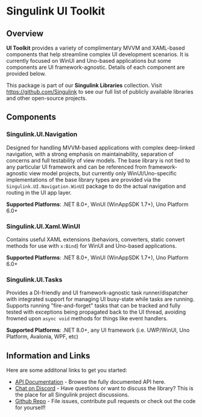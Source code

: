 <div class="article">

# Singulink UI Toolkit

## Overview

**UI Toolkit** provides a variety of complimentary MVVM and XAML-based components that help streamline complex UI development scenarios. It is currently focused on WinUI and Uno-based applications but some components are UI framework-agnostic. Details of each component are provided below.

This package is part of our **Singulink Libraries** collection. Visit https://github.com/Singulink to see our full list of publicly available libraries and other open-source projects.

## Components

### Singulink.UI.Navigation

Designed for handling MVVM-based applications with complex deep-linked navigation, with a strong emphasis on maintainability, separation of concerns and full testability of view models. The base library is not tied to any particular UI framework and can be referenced from framework-agnostic view model projects, but currently only WinUI/Uno-specific implementations of the base library types are provided via the `Singulink.UI.Navigation.WinUI` package to do the actual navigation and routing in the UI app layer.

**Supported Platforms**: .NET 8.0+, WinUI (WinAppSDK 1.7+), Uno Platform 6.0+

### Singulink.UI.Xaml.WinUI

Contains useful XAML extensions (behaviors, converters, static convert methods for use with `x:Bind`) for WinUI and Uno-based applications.

**Supported Platforms**: .NET 8.0+, WinUI (WinAppSDK 1.7+), Uno Platform 6.0+

### Singulink.UI.Tasks

Provides a DI-friendly and UI framework-agnostic task runner/dispatcher with integrated support for managing UI busy-state while tasks are running. Supports running "fire-and-forget" tasks that can be tracked and fully tested with exceptions being propagated back to the UI thread, avoiding frowned upon `async void` methods for things like event handlers.

**Supported Platforms**: .NET 8.0+, any UI framework (i.e. UWP/WinUI, Uno Platform, Avalonia, WPF, etc)


## Information and Links

Here are some additonal links to get you started:

- [API Documentation](api/index.md) - Browse the fully documented API here.
- [Chat on Discord](https://discord.gg/EkQhJFsBu6) - Have questions or want to discuss the library? This is the place for all Singulink project discussions.
- [Github Repo](https://github.com/Singulink/Singulink.UI) - File issues, contribute pull requests or check out the code for yourself!

</div>
